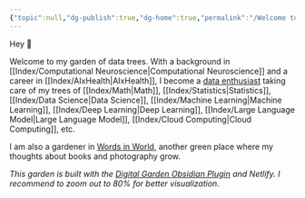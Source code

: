 ```yaml
---
{"topic":null,"dg-publish":true,"dg-home":true,"permalink":"/Welcome to my digital garden/","tags":["gardenEntry"],"dgPassFrontmatter":true,"noteIcon":""}
---
```






Hey 🌱

   

Welcome to my garden of data trees. With a background in [[Index/Computational Neuroscience\|Computational Neuroscience]] and a career in [[Index/AIxHealth\|AIxHealth]], I become a [data enthusiast](https://yannansoda.github.io/) taking care of my trees of [[Index/Math\|Math]], [[Index/Statistics\|Statistics]], [[Index/Data Science\|Data Science]], [[Index/Machine Learning\|Machine Learning]], [[Index/Deep Learning\|Deep Learning]], [[Index/Large Language Model\|Large Language Model]], [[Index/Cloud Computing\|Cloud Computing]], etc.

I am also a gardener in [Words in World](https://words-in-world.vercel.app), another green place where my thoughts about books and photography grow. 

*This garden is built with the [Digital Garden Obsidian Plugin](https://github.com/oleeskild/Obsidian-Digital-Garden) and Netlify. I recommend to zoom out to 80% for better visualization.*
